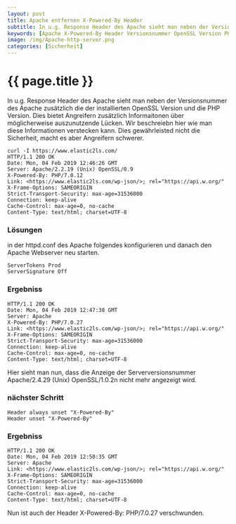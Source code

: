 ```yaml
---
layout: post
title: Apache entfernen X-Powered-By Header
subtitle: In u.g. Response Header des Apache sieht man neben der Versionsnummer des Apache zusätzlich die der installierten OpenSSL Version und die PHP Version. Dies bietet Angreifern zusätzlich Informaitonen über möglicherweise auszunutzende Lücken.
keywords: [Apache X-Powered-By Header Versionsnummer OpenSSL Version PHP Version Serverversionsnummer Apache/2.4.29]
image: /img/Apache-http-server.png
categories: [Sicherheit]
---
```

# {{ page.title }}



In u.g. Response Header des Apache sieht man neben der Versionsnummer des Apache zusätzlich die der installierten OpenSSL Version und die PHP Version. Dies bietet Angreifern zusätzlich Informaitonen über möglicherweise auszunutzende Lücken. Wir beschreiebn hier wie man diese Informationen verstecken kann. Dies gewährleisted nicht die Sicherheit, macht es aber Angreifern schwerer.

```
curl -I https://www.elastic2ls.com/
HTTP/1.1 200 OK
Date: Mon, 04 Feb 2019 12:46:26 GMT
Server: Apache/2.2.19 (Unix) OpenSSL/0.9
X-Powered-By: PHP/7.0.12
Link: <https://www.elastic2ls.com/wp-json/>; rel="https://api.w.org/"
X-Frame-Options: SAMEORIGIN
Strict-Transport-Security: max-age=31536000
Connection: keep-alive
Cache-Control: max-age=0, no-cache
Content-Type: text/html; charset=UTF-8
```

### Lösungen

in der httpd.conf des Apache folgendes konfigurieren und danach den Apache Webserver neu starten.

```
ServerTokens Prod
ServerSignature Off
```

### Ergebniss

```
HTTP/1.1 200 OK
Date: Mon, 04 Feb 2019 12:47:38 GMT
Server: Apache
X-Powered-By: PHP/7.0.27
Link: <https://www.elastic2ls.com/wp-json/>; rel="https://api.w.org/"
X-Frame-Options: SAMEORIGIN
Strict-Transport-Security: max-age=31536000
Connection: keep-alive
Cache-Control: max-age=0, no-cache
Content-Type: text/html; charset=UTF-8
```

Hier sieht man nun, dass die Anzeige der Serverversionsnummer Apache/2.4.29 (Unix) OpenSSL/1.0.2n nicht mehr angezeigt wird.

### nächster Schritt

```
Header always unset "X-Powered-By"
Header unset "X-Powered-By"
```

### Ergebniss

```
HTTP/1.1 200 OK
Date: Mon, 04 Feb 2019 12:50:35 GMT
Server: Apache
Link: <https://www.elastic2ls.com/wp-json/>; rel="https://api.w.org/"
X-Frame-Options: SAMEORIGIN
Strict-Transport-Security: max-age=31536000
Connection: keep-alive
Cache-Control: max-age=0, no-cache
Content-Type: text/html; charset=UTF-8
```

Nun ist auch der Header X-Powered-By: PHP/7.0.27 verschwunden.
